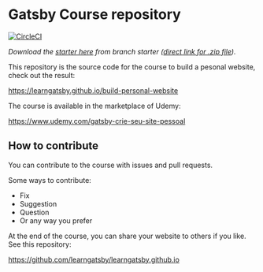 # Gatsby Course repository

[![CircleCI](https://circleci.com/gh/learngatsby/build-personal-website.svg?style=shield)](https://circleci.com/gh/learngatsby/build-personal-website)

*Download the [starter here](https://github.com/learngatsby/build-personal-website/tree/starter) from branch starter ([direct link for .zip file](https://github.com/learngatsby/build-personal-website/archive/starter.zip)).*

This repository is the source code for the course to build a pesonal website, check out the result:

https://learngatsby.github.io/build-personal-website

The course is available in the marketplace of Udemy:

https://www.udemy.com/gatsby-crie-seu-site-pessoal

## How to contribute

You can contribute to the course with issues and pull requests.

Some ways to contribute:

- Fix
- Suggestion
- Question
- Or any way you prefer

At the end of the course, you can share your website to others if you like. See this repository:

https://github.com/learngatsby/learngatsby.github.io
